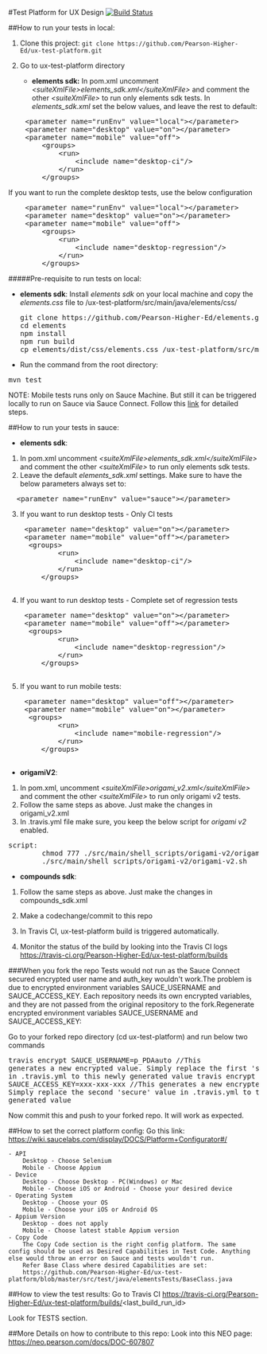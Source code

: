 #Test Platform for UX Design [![Build Status](https://travis-ci.org/Pearson-Higher-Ed/ux-test-platform.svg?branch=master)](https://travis-ci.org/Pearson-Higher-Ed/ux-test-platform)

##How to run your tests in local:
1. Clone this project:
    `git clone https://github.com/Pearson-Higher-Ed/ux-test-platform.git`

2. Go to ux-test-platform directory

    * __elements sdk:__
    In pom.xml uncomment _&lt;suiteXmlFile&gt;elements_sdk.xml&lt;/suiteXmlFile&gt;_ and comment the other _&lt;suiteXmlFile&gt;_ to run only elements sdk tests.
In _elements_sdk.xml_ set the below values, and leave the rest to default:
<pre>
    &lt;parameter name="runEnv" value="local"&gt;&lt;/parameter&gt;
    &lt;parameter name="desktop" value="on">&lt;/parameter&gt;
    &lt;parameter name="mobile" value="off"&gt;
        &lt;groups&gt;
            &lt;run&gt;
                &lt;include name="desktop-ci"/&gt;
            &lt;/run&gt;
        &lt;/groups&gt;
</pre>
If you want to run the complete desktop tests, use the below configuration
<pre>
    &lt;parameter name="runEnv" value="local"&gt;&lt;/parameter&gt;
    &lt;parameter name="desktop" value="on">&lt;/parameter&gt;
    &lt;parameter name="mobile" value="off"&gt;
        &lt;groups&gt;
            &lt;run&gt;
                &lt;include name="desktop-regression"/&gt;
            &lt;/run&gt;
        &lt;/groups&gt;
</pre>

#####Pre-requisite to run tests on local:
  * __elements sdk__:
Install _elements sdk_ on your local machine and copy the _elements.css_ file to /ux-test-platform/src/main/java/elements/css/
    <pre>
    git clone https://github.com/Pearson-Higher-Ed/elements.git
    cd elements
    npm install
    npm run build
    cp elements/dist/css/elements.css /ux-test-platform/src/main/java/elements/css/
    </pre>

* Run the command from the root directory:
<pre>
mvn test
</pre>

NOTE: Mobile tests runs only on Sauce Machine. But still it can be triggered locally to run on Sauce via Sauce Connect. Follow this <a href="https://neo.pearson.com/docs/DOC-617300">link</a> for detailed steps.

##How to run your tests in sauce:
  * __elements sdk__:
1. In pom.xml uncomment _&lt;suiteXmlFile&gt;elements_sdk.xml&lt;/suiteXmlFile&gt;_ and comment the other _&lt;suiteXmlFile&gt;_ to run only elements sdk tests.
2. Leave the default _elements_sdk.xml_ settings. Make sure to have the below parameters always set to:
<pre>
  &lt;parameter name="runEnv" value="sauce"&gt;&lt;/parameter&gt;
</pre>
3. If you want to run desktop tests - Only CI tests
    <pre>
    &lt;parameter name="desktop" value="on"&gt;&lt;/parameter&gt;
    &lt;parameter name="mobile" value="off"&gt;&lt;/parameter&gt;
     &lt;groups&gt;
            &lt;run&gt;
                &lt;include name="desktop-ci"/&gt;
            &lt;/run&gt;
        &lt;/groups&gt;
    </pre>
4. If you want to run desktop tests - Complete set of regression tests
    <pre>
    &lt;parameter name="desktop" value="on"&gt;&lt;/parameter&gt;
    &lt;parameter name="mobile" value="off"&gt;&lt;/parameter&gt;
     &lt;groups&gt;
            &lt;run&gt;
                &lt;include name="desktop-regression"/&gt;
            &lt;/run&gt;
        &lt;/groups&gt;
    </pre>
5. If you want to run mobile tests:
    <pre>
    &lt;parameter name="desktop" value="off"&gt;&lt;/parameter&gt;
    &lt;parameter name="mobile" value="on"&gt;&lt;/parameter&gt;
     &lt;groups&gt;
            &lt;run&gt;
                &lt;include name="mobile-regression"/&gt;
            &lt;/run&gt;
        &lt;/groups&gt;
    </pre>
  * __origamiV2__:
1. In pom.xml, uncomment _&lt;suiteXmlFile&gt;origami_v2.xml&lt;/suiteXmlFile&gt;_ and comment the other _&lt;suiteXmlFile&gt;_ to run only origami v2 tests.
2. Follow the same steps as above. Just make the changes in origami_v2.xml
3. In .travis.yml file make sure, you keep the below script for _origami v2_ enabled.
<pre>script:
        chmod 777 ./src/main/shell_scripts/origami-v2/origami-v2.sh
        ./src/main/shell_scripts/origami-v2/origami-v2.sh
</pre>

  * __compounds sdk__:
1. Follow the same steps as above. Just make the changes in compounds_sdk.xml

2. Make a codechange/commit to this repo
3. In Travis CI, ux-test-platform build is triggered automatically.
4. Monitor the status of the build by looking into the Travis CI logs
    https://travis-ci.org/Pearson-Higher-Ed/ux-test-platform/builds

###When you fork the repo
Tests would not run as the Sauce Connect secured encrypted user name and auth_key wouldn't work.The problem is due to encrypted environment variables SAUCE_USERNAME and SAUCE_ACCESS_KEY. Each repository needs its own encrypted variables, and they are not passed from the original repository to the fork.Regenerate encrypted environment variables SAUCE_USERNAME and SAUCE_ACCESS_KEY:

Go to your forked repo directory (cd ux-test-platform) and run below two commands
    <pre>travis encrypt SAUCE_USERNAME=p_PDAauto   //This generates a new encrypted value. Simply replace the first 'secure' value in .travis.yml to this newly generated value
travis encrypt SAUCE_ACCESS_KEY=xxx-xxx-xxx //This generates a new encrypted value. Simply replace the second 'secure' value in .travis.yml to this newly generated value</pre>

Now commit this and push to your forked repo. It will work as expected.

##How to set the correct platform config:
Go this link: https://wiki.saucelabs.com/display/DOCS/Platform+Configurator#/

    - API
        Desktop - Choose Selenium
        Mobile - Choose Appium
    - Device
        Desktop - Choose Desktop - PC(Windows) or Mac
        Mobile - Choose iOS or Android - Choose your desired device
    - Operating System
        Desktop - Choose your OS
        Mobile - Choose your iOS or Android OS
    - Appium Version
        Desktop - does not apply
        Mobile - Choose latest stable Appium version
    - Copy Code
        The Copy Code section is the right config platform. The same config should be used as Desired Capabilities in Test Code. Anything else would throw an error on Sauce and tests wouldn't run.
        Refer Base Class where desired Capabilities are set:                    
        https://github.com/Pearson-Higher-Ed/ux-test-platform/blob/master/src/test/java/elementsTests/BaseClass.java

##How to view the test results:
Go to Travis CI https://travis-ci.org/Pearson-Higher-Ed/ux-test-platform/builds/<last_build_run_id&gt;

Look for TESTS section.

##More Details on how to contribute to this repo:
Look into this NEO page: https://neo.pearson.com/docs/DOC-607807
